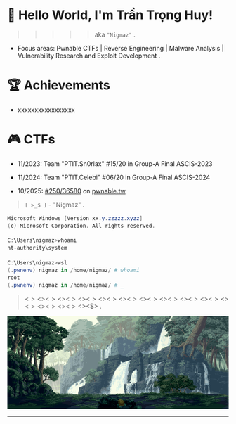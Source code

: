 <h1 align="left" > 👋 Hello World, I'm Trần Trọng Huy!  </h1>

> > > > > aka `"Nigmaz"` .

- Focus areas: Pwnable CTFs | Reverse Engineering | Malware Analysis | Vulnerability Research and Exploit Development .

<h1 align="left" > 🏆 Achievements  </h1>

<!-- - 02/2025: Found CVE-2023-52927, exploited in kCTF (exp267). [writeup] [poc]

- 10/2025: Pwn2Own Ireland 2025. [ref] -->

- xxxxxxxxxxxxxxxxx

<h1 align="left" > 🎮 CTFs  </h1>

- 11/2023: Team "PTIT.Sn0rlax" #15/20 in Group-A Final ASCIS-2023

- 11/2024: Team "PTIT.Celebi" #06/20 in Group-A Final ASCIS-2024

- 10/2025: [#250/36580](https://pwnable.tw/user/30002) on [pwnable.tw](https://pwnable.tw/user/rank)

> `[ >_$ ]` - "Nigmaz" .

```powershell
Microsoft Windows [Version xx.y.zzzzz.xyzz]
(c) Microsoft Corporation. All rights reserved.

C:\Users\nigmaz>whoami
nt-authority\system

C:\Users\nigmaz>wsl
(.pwnenv) nigmaz in /home/nigmaz/ # whoami
root
(.pwnenv) nigmaz in /home/nigmaz/ # _
```

> <$><$><$><$><$><$><$><$><$><$><$><$><$><$><$><$><$><$><$><$><$><$><$><$><$><$><$> .

<div id="header" align="center">
  <img src="./images/wrapper.gif"/>
</div>

<!--
**Nigmaz/Nigmaz** is a ✨ _special_ ✨ repository because its `README.md` (this file) appears on your GitHub profile.

Here are some ideas to get you started:

- 🔭 I'm currently working on ...
- 🌱 I'm currently learning ...

- 👯 I'm looking to collaborate on ...
- 🤔 I'm looking for help with ...
- 💬 Ask me about ...
- 📫 How to reach me: ...
- 😄 Pronouns: ...
- ⚡ Fun fact: ...
-->

---
